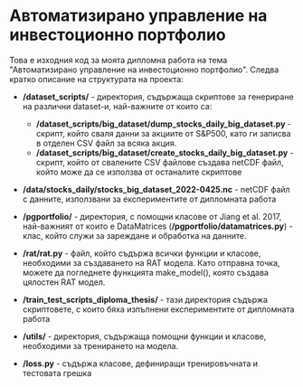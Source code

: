 # Автоматизирано управление на инвестоционно портфолио
Това е изходния код за моята дипломна работа на тема "Автоматизирано управление на инвестоционно портфолио".
Следва кратко описание на структурата на проекта:

- **/dataset_scripts/** - директория, съдържаща скриптове за генериране на различни dataset-и, най-важните от които са:
  - **/dataset_scripts/big_dataset/dump_stocks_daily_big_dataset.py** - скрипт, който сваля данни за акциите от S&P500, като 
ги записва в отделен CSV файл за всяка акция.
  - **/dataset_scripts/big_dataset/create_stocks_daily_big_dataset.py** - скрипт, който от свалените CSV файлове създава
netCDF файл, който може да се използва от останалите скриптове
- **/data/stocks_daily/stocks_big_dataset_2022-0425.nc** - netCDF файл с данните, използвани за експериментите от дипломната
работа

- **/pgportfolio/** - директория, с помощни класове от Jiang et al. 2017, най-важният от които е DataMatrices (**/pgportfolio/datamatrices.py**) - клас,
който служи за зареждане и обработка на данните.

- **/rat/rat.py** - файл, който съдържа всички функции и класове, необходими за създаването на RAT модела. Като отправна точка, можете
да погледнете функцията make_model(), която създава цялостен RAT модел.

- **/train_test_scripts_diploma_thesis/** - тази директория съдържа скриптовете, с които бяха изпълнени експериментите
от дипломната работа
- **/utils/** - директория, съдържаща помощни функции и класове, необходими за тренирането на модела.
- **/loss.py** - съдържа класове, дефиниращи тренировъчната и тестовата грешка